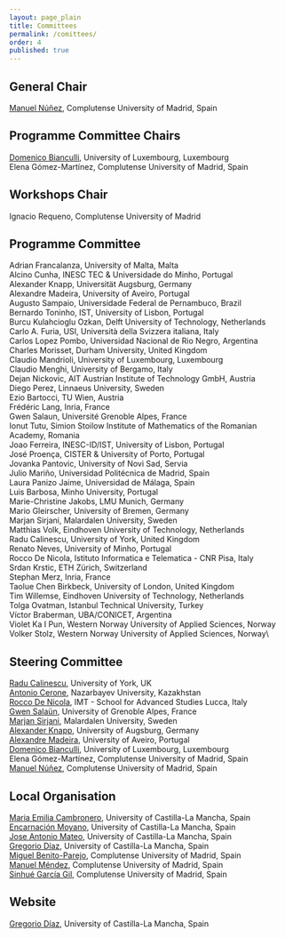 ```yaml
---
layout: page_plain
title: Committees
permalink: /comittees/
order: 4
published: true
---
```

## General Chair
[Manuel Núñez](https://antares.sip.ucm.es/manolo/), Complutense University of Madrid, Spain

## Programme Committee Chairs
[Domenico Bianculli](https://people.svv.lu/bianculli/), University of Luxembourg, Luxembourg\
Elena Gómez-Martínez, Complutense University of Madrid, Spain

## Workshops Chair
Ignacio Requeno, Complutense University of Madrid

## Programme Committee

Adrian	Francalanza,	University of Malta, Malta\
Alcino	Cunha,	INESC TEC & Universidade do Minho, Portugal\
Alexander	Knapp,	Universität Augsburg, Germany\
Alexandre	Madeira,	University of Aveiro, Portugal\
Augusto	Sampaio,	Universidade Federal de Pernambuco, Brazil\
Bernardo	Toninho, IST,	University of Lisbon, Portugal\
Burcu	Kulahcioglu Ozkan,	Delft University of Technology, Netherlands\
Carlo A.	Furia,	USI, Università della Svizzera italiana, Italy\
Carlos	Lopez Pombo,	Universidad Nacional de Rio Negro, Argentina\
Charles	Morisset,	Durham University, United Kingdom\
Claudio	Mandrioli,	University of Luxembourg, Luxembourg\
Claudio	Menghi,	University of Bergamo, Italy\
Dejan	Nickovic,	AIT Austrian Institute of Technology GmbH, Austria\
Diego	Perez,	Linnaeus University, Sweden\
Ezio	Bartocci,	TU Wien, Austria\
Frédéric	Lang,	Inria, France\
Gwen	Salaun,	Université Grenoble Alpes, France\
Ionut	Tutu,	Simion Stoilow Institute of Mathematics of the Romanian Academy, Romania\
Joao	Ferreira,	INESC-ID/IST, University of Lisbon, Portugal\
José	Proença,	CISTER & University of Porto, Portugal\
Jovanka	Pantovic,	University of Novi Sad, Servia\
Julio Mariño, Universidad Politécnica de Madrid, Spain\
Laura	Panizo Jaime,	Universidad de Málaga, Spain\
Luis	Barbosa,	Minho University, Portugal\
Marie-Christine	Jakobs,	LMU Munich, Germany\
Mario	Gleirscher,	University of Bremen, Germany\
Marjan	Sirjani,	Malardalen University, Sweden\
Matthias	Volk,	Eindhoven University of Technology, Netherlands\
Radu	Calinescu,	University of York, United Kingdom\
Renato 	Neves,	University of Minho, Portugal\
Rocco	De Nicola,	Istituto Informatica e Telematica - CNR Pisa, Italy\
Srdan	Krstic,	ETH Zürich, Switzerland\
Stephan	Merz,	Inria, France\
Taolue	Chen	Birkbeck, University of London, United Kingdom\
Tim	Willemse,	Eindhoven University of Technology, Netherlands\
Tolga	Ovatman,	Istanbul Technical University, Turkey\
Víctor	Braberman,	UBA/CONICET, Argentina\
Violet Ka I	Pun,	Western Norway University of Applied Sciences, Norway\
Volker	Stolz,	Western Norway University of Applied Sciences, Norway\


## Steering Committee
[Radu Calinescu](https://www-users.cs.york.ac.uk/~raduc/), University of York, UK \
[Antonio Cerone](https://nu.edu.kz/faculty/antonio-cerone), Nazarbayev University, Kazakhstan  \
[Rocco De Nicola](https://www.imtlucca.it/it/rocco.denicola), IMT - School for Advanced Studies Lucca, Italy  \
[Gwen Salaün](http://convecs.inria.fr/people/Gwen.Salaun/), University of Grenoble Alpes, France  \
[Marjan Sirjani](http://www.ru.is/faculty/marjan/), Malardalen University, Sweden  \
[Alexander Knapp](https://www.uni-augsburg.de/en/fakultaet/fai/informatik/prof/swtsse/staff/), University of Augsburg, Germany \
[Alexandre Madeira](https://sweet.ua.pt/madeira/), University of Aveiro, Portugal \
[Domenico Bianculli](https://people.svv.lu/bianculli/), University of Luxembourg, Luxembourg \
Elena Gómez-Martínez, Complutense University of Madrid, Spain \
[Manuel Núñez](https://antares.sip.ucm.es/manolo/), Complutense University of Madrid, Spain

## Local Organisation
[Maria Emilia Cambronero](), University of Castilla-La Mancha, Spain\
[Encarnación Moyano](), University of Castilla-La Mancha, Spain\
[Jose Antonio Mateo](), University of Castilla-La Mancha, Spain\
[Gregorio Díaz](https://directorio.uclm.es/persona.aspx?cod=J4/W666fhV5Dgdj3hBKVxGU4VnuRezNS), University of Castilla-La Mancha, Spain\
[Miguel Benito-Parejo](https://antares.sip.ucm.es/miguel), Complutense University of Madrid, Spain\
[Manuel Méndez](), Complutense University of Madrid, Spain\
[Sinhué García Gil](https://informatica.ucm.es/directorio/?id=39114), Complutense University of Madrid, Spain


## Website
[Gregorio Díaz](https://directorio.uclm.es/persona.aspx?cod=J4/W666fhV5Dgdj3hBKVxGU4VnuRezNS), University of Castilla-La Mancha, Spain

<!-- Edit the content of this page [here](https://github.com/sefm-conference/2024/blob/main/_pages/committees.md).
{: .editNote}
 -->
